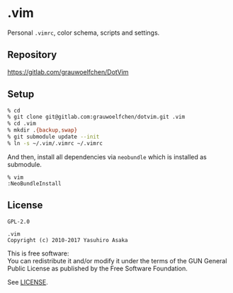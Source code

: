 # .vim

Personal `.vimrc`, color schema, scripts and settings.


## Repository

https://gitlab.com/grauwoelfchen/DotVim


## Setup

```zsh
% cd
% git clone git@gitlab.com:grauwoelfchen/dotvim.git .vim
% cd .vim
% mkdir .{backup,swap}
% git submodule update --init
% ln -s ~/.vim/.vimrc ~/.vimrc
```

And then, install all dependencies via `neobundle` which is installed as
submodule.

```
% vim
:NeoBundleInstall
```


## License

`GPL-2.0`

```
.vim
Copyright (c) 2010-2017 Yasuhiro Asaka
```

This is free software:  
You can redistribute it and/or modify it under the terms of
the GUN General Public License as published by the
Free Software Foundation.

See [LICENSE](LICENSE).
